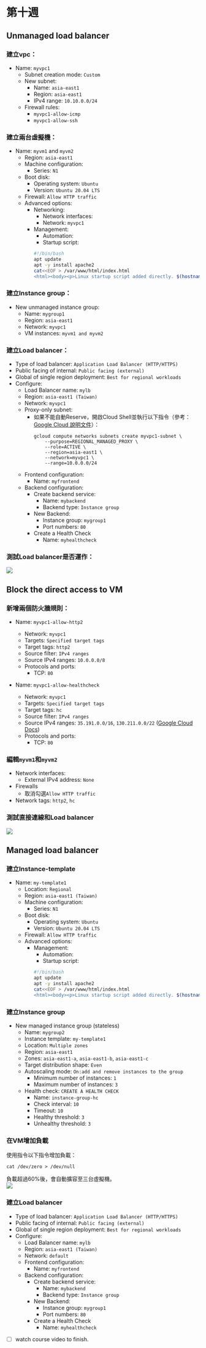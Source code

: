 # 第十週

## Unmanaged load balancer
### 建立vpc：
- Name: `myvpc1`
    - Subnet creation mode: `Custom`
    - New subnet:
        - Name: `asia-east1`
        - Region: `asia-east1`
        - IPv4 range: `10.10.0.0/24`
    - Firewall rules:
        - `myvpc1-allow-icmp`
        - `myvpc1-allow-ssh`

### 建立兩台虛擬機：
- Name: `myvm1` and `myvm2`
    - Region: `asia-east1`
    - Machine configuration:
        - Series: `N1`
    - Boot disk:
        - Operating system: `Ubuntu`
        - Version: `Ubuntu 20.04 LTS`
    - Firewall: `Allow HTTP traffic`
    - Advanced options:
        - Networking:
            - Network interfaces:
            - Network: `myvpc1`
        - Management:
            - Automation:
            - Startup script:
            ```bash
            #!/bin/bash
            apt update
            apt -y install apache2
            cat<<EOF > /var/www/html/index.html
            <html><body><p>Linux startup script added directly. $(hostname -I)</p></body></html>
            ```

### 建立Instance group：
- New unmanaged instance group:
    - Name: `mygroup1`
    - Region: `asia-east1`
    - Network: `myvpc1`
    - VM instances: `myvm1 and myvm2`

### 建立Load balancer：
- Type of load balancer: `Application Load Balancer (HTTP/HTTPS)`
- Public facing of internal: `Public facing (external)`
- Global of single region deployment: `Best for regional workloads`
- Configure:
    - Load Balancer name: `mylb`
    - Region: `asia-east1 (Taiwan)`
    - Network: `myvpc1`
    - Proxy-only subnet:
        - 如果不能自動Reserve，開啟Cloud Shell並執行以下指令（參考：[Google Cloud 說明文件](https://cloud.google.com/load-balancing/docs/proxy-only-subnets#gcloud)）：
            ```
            gcloud compute networks subnets create myvpc1-subnet \
                --purpose=REGIONAL_MANAGED_PROXY \
                --role=ACTIVE \
                --region=asia-east1 \
                --network=myvpc1 \
                --range=10.0.0.0/24
            ```
    - Frontend configuration:
        - Name: `myfrontend`
    - Backend configuration:
        - Create backend service:
            - Name: `mybackend`
            - Backend type: `Instance group`
        - New Backend:
            - Instance group: `mygroup1`
            - Port numbers: `80`
        - Create a Health Check
            - Name: `myhealthcheck`

### 測試Load balancer是否運作：
![](src/linux-2024111201.png)

## Block the direct access to VM
### 新增兩個防火牆規則：
- Name: `myvpc1-allow-http2`
    - Network: `myvpc1`
    - Targets: `Specified target tags`
    - Target tags: `http2`
    - Source filter: `IPv4 ranges`
    - Source IPv4 ranges: `10.0.0.0/8`
    - Protocols and ports:
        - TCP: `80`

- Name: `myvpc1-allow-healthcheck`
    - Network: `myvpc1`
    - Targets: `Specified target tags`
    - Target tags: `hc`
    - Source filter: `IPv4 ranges`
    - Source IPv4 ranges: `35.191.0.0/16`, `130.211.0.0/22` ([Google Cloud Docs](https://cloud.google.com/load-balancing/docs/health-check-concepts#ip-ranges))
    - Protocols and ports:
        - TCP: `80`

### 編輯`myvm1`和`myvm2`
- Network interfaces:
    - External IPv4 address: `None`
- Firewalls
    - 取消勾選`Allow HTTP traffic`
- Network tags: `http2`, `hc`

### 測試直接連線和Load balancer
![](src/linux-2024111202.png)

## Managed load balancer
### 建立Instance-template
- Name: `my-template1`
    - Location: `Regional`
    - Region: `asia-east1 (Taiwan)`
    - Machine configuration:
        - Series: `N1`
    - Boot disk:
        - Operating system: `Ubuntu`
        - Version: `Ubuntu 20.04 LTS`
    - Firewall: `Allow HTTP traffic`
    - Advanced options:
        - Management:
            - Automation:
            - Startup script:
            ```bash
            #!/bin/bash
            apt update
            apt -y install apache2
            cat<<EOF > /var/www/html/index.html
            <html><body><p>Linux startup script added directly. $(hostname -I)</p></body></html>
            ```

### 建立Instance group
- New managed instance group (stateless)
    - Name: `mygroup2`
    - Instance template: `my-template1`
    - Location: `Multiple zones`
    - Region: `asia-east1`
    - Zones: `asia-east1-a`, `asia-east1-b`, `asia-east1-c`
    - Target distribution shape: `Even`
    - Autoscaling mode: `On:add and remove instances to the group`
        - Minimum number of instances: `1`
        - Maximum number of instances: `3`
    - Health check: `CREATE A HEALTH CHECK`
        - Name: `instance-group-hc`
        - Check interval: `10`
        - Timeout: `10`
        - Healthy threshold: `3`
        - Unhealthy threshold: `3`

### 在VM增加負載
使用指令以下指令增加負載：<br>
```
cat /dev/zero > /dev/null
```
負載超過60%後，會自動擴容至三台虛擬機。<br>
![](src/linux-2024111203.png)

### 建立Load balancer
- Type of load balancer: `Application Load Balancer (HTTP/HTTPS)`
- Public facing of internal: `Public facing (external)`
- Global of single region deployment: `Best for regional workloads`
- Configure:
    - Load Balancer name: `mylb`
    - Region: `asia-east1 (Taiwan)`
    - Network: `default`
    - Frontend configuration:
        - Name: `myfrontend`
    - Backend configuration:
        - Create backend service:
            - Name: `mybackend`
            - Backend type: `Instance group`
        - New Backend:
            - Instance group: `mygroup1`
            - Port numbers: `80`
        - Create a Health Check
            - Name: `myhealthcheck`

- [ ] watch course video to finish.
